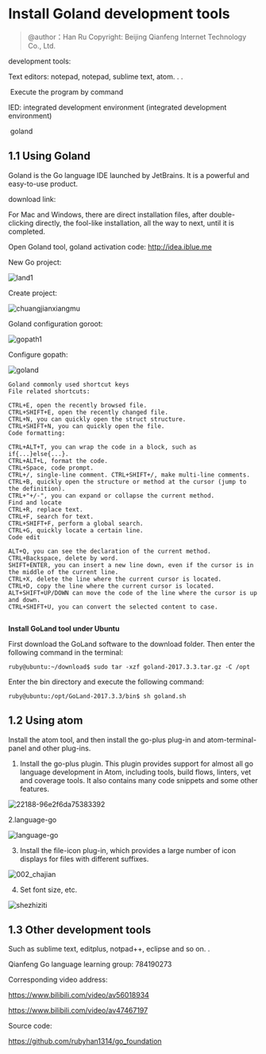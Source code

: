 

# Install Goland development tools

> @author：Han Ru
> Copyright: Beijing Qianfeng Internet Technology Co., Ltd.

development tools:

Text editors: notepad, notepad, sublime text, atom. . .

​ Execute the program by command

IED: integrated development environment (integrated development environment)

​ goland



## 1.1 Using Goland

Goland is the Go language IDE launched by JetBrains. It is a powerful and easy-to-use product.

download link:
   
    

For Mac and Windows, there are direct installation files, after double-clicking directly, the fool-like installation, all the way to next, until it is completed.



Open Goland tool, goland activation code: http://idea.iblue.me



New Go project:

![land1](img/land1.png)



Create project:

![chuangjianxiangmu](img/chuangjianxiangmu.png)



Goland configuration goroot:

![gopath1](img/gopath1.png)



Configure gopath:

![goland](img/goland.png)





```
Goland commonly used shortcut keys
File related shortcuts:

CTRL+E, open the recently browsed file.
CTRL+SHIFT+E, open the recently changed file.
CTRL+N, you can quickly open the struct structure.
CTRL+SHIFT+N, you can quickly open the file.
Code formatting:

CTRL+ALT+T, you can wrap the code in a block, such as if{...}else{...}.
CTRL+ALT+L, format the code.
CTRL+Space, code prompt.
CTRL+/, single-line comment. CTRL+SHIFT+/, make multi-line comments.
CTRL+B, quickly open the structure or method at the cursor (jump to the definition).
CTRL+"+/-", you can expand or collapse the current method.
Find and locate
CTRL+R, replace text.
CTRL+F, search for text.
CTRL+SHIFT+F, perform a global search.
CTRL+G, quickly locate a certain line.
Code edit

ALT+Q, you can see the declaration of the current method.
CTRL+Backspace, delete by word.
SHIFT+ENTER, you can insert a new line down, even if the cursor is in the middle of the current line.
CTRL+X, delete the line where the current cursor is located.
CTRL+D, copy the line where the current cursor is located.
ALT+SHIFT+UP/DOWN can move the code of the line where the cursor is up and down.
CTRL+SHIFT+U, you can convert the selected content to case.


```



**Install GoLand tool under Ubuntu**

First download the GoLand software to the download folder. Then enter the following command in the terminal:

```shell
ruby@ubuntu:~/download$ sudo tar -xzf goland-2017.3.3.tar.gz -C /opt
```

Enter the bin directory and execute the following command:

```shell
ruby@ubuntu:/opt/GoLand-2017.3.3/bin$ sh goland.sh
```



## 1.2 Using atom

Install the atom tool, and then install the go-plus plug-in and atom-terminal-panel and other plug-ins.

1. Install the go-plus plugin. This plugin provides support for almost all go language development in Atom, including tools, build flows, linters, vet and coverage tools. It also contains many code snippets and some other features.

![22188-96e2f6da75383392](img/22188-96e2f6da75383392.png)



2.language-go

![language-go](img/language-go.jpg)





3. Install the file-icon plug-in, which provides a large number of icon displays for files with different suffixes.

![002_chajian](img/002_chajian.png)





4. Set font size, etc.

![shezhiziti](img/shezhiziti.jpg)



## 1.3 Other development tools

Such as sublime text, editplus, notpad++, eclipse and so on. .



Qianfeng Go language learning group: 784190273

Corresponding video address:

https://www.bilibili.com/video/av56018934

https://www.bilibili.com/video/av47467197

Source code:

https://github.com/rubyhan1314/go_foundation













# 
   

